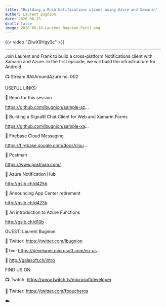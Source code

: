 ```yaml
---
title: "Building a Push Notifications client using Azure and Xamarin"
author: Laurent Bugnion
date: 2020-06-18
draft: false
image: 2020-06-18–Laurent-Bugnion-Part1.png
---
```


{{< video "ZliwX9Hgy0c" >}}

---
Join Laurent and Frank to build a cross-platform Notifications client with Xamarin and Azure. In the first episode, we will build the infrastructure for Android. 

📺 Stream #AllAroundAzure no. 002 

USEFUL LINKS: 

🔗 Repo for this session 

https://github.com/lbugnion/sample-az...  

🔗 Building a SignalR Chat Client for Web and Xamarin.Forms 

https://github.com/lbugnion/sample-xa...  

🔗 Firebase Cloud Messaging 

https://firebase.google.com/docs/clou...  

🔗 Postman 

https://www.postman.com/  

🔗 Azure Notification Hub 

http://gslb.ch/d425b  

🔗 Announcing App Center retirement 

http://gslb.ch/d423b  

🔗 An introduction to Azure Functions 

http://gslb.ch/d10b 

GUEST: Laurent Bugnion

🔗 Twitter: https://twitter.com/lbugnion 

🔗 bio: https://developer.microsoft.com/en-us... 

🔗 http://galasoft.ch/intro 


FIND US ON 

📺 Twitch: https://www.twitch.tv/microsoftdeveloper 

🔗 Twitter: https://twitter.com/fboucheros 

☁️